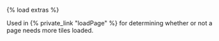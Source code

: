 {% load extras %}

Used in {% private_link "loadPage" %} for determining whether or not a page needs more
tiles loaded.
